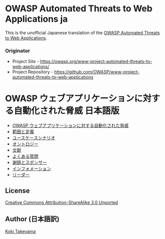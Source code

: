 # OWASP Automated Threats to Web Applications ja

This is the unofficial Japanese translation of the [OWASP Automated Threats to Web Applications](https://owasp.org/www-project-automated-threats-to-web-applications/).

### Originator

- Project Site - <https://owasp.org/www-project-automated-threats-to-web-applications/>
- Project Repository - <https://github.com/OWASP/www-project-automated-threats-to-web-applications>

# OWASP ウェブアプリケーションに対する自動化された脅威 日本語版

* [OWASP ウェブアプリケーションに対する自動化された脅威](Document/index.md)
* [範囲と定義](Document/tab_scope.md)
* [ユースケースシナリオ](Document/tab_usecases.md)
* [オントロジー](Document/tab_ontology.md)
* [文献](Document/tab_bibliography.md)
* [よくある質問](Document/tab_faqs.md)
* [謝辞とスポンサー](Document/tab_acknowledgements.md)
* [インフォメーション](Document/info.md)
* [リーダー](Document/leaders.md)

## License

[Creative Commons Attribution-ShareAlike 3.0 Unported](https://creativecommons.org/licenses/by-sa/3.0/)

## Author (日本語訳)

[Koki Takeyama](https://github.com/coky-t)
